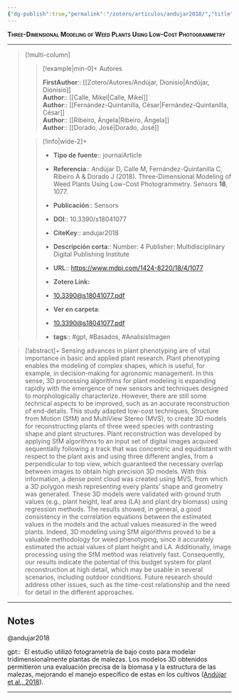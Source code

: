 ```yaml
---
{"dg-publish":true,"permalink":"/zotero/articulos/andujar2018/","title":"Three-Dimensional Modeling of Weed Plants Using Low-Cost Photogrammetry","tags":["#zotero"]}
---
```



<span style="font-variant:small-caps; font-weight: bold;">Three-Dimensional Modeling of Weed Plants Using Low-Cost Photogrammetry</span>

---


> [!multi-column]
>
>> [!example|min-0]+ Autores
>> 
>> **FirstAuthor**:: [[Zotero/Autores/Andújar, Dionisio\|Andújar, Dionisio]]  
>> **Author**:: [[Calle, Mikel\|Calle, Mikel]]  
>> **Author**:: [[Fernández-Quintanilla, César\|Fernández-Quintanilla, César]]  
>> **Author**:: [[Ribeiro, Ángela\|Ribeiro, Ángela]]  
>> **Author**:: [[Dorado, José\|Dorado, José]]  
 >
>
>> [!info|wide-2]+
>>
>> - **Tipo de fuente**:: journalArticle
>> - **Referencia**:: Andújar D, Calle M, Fernández-Quintanilla C, Ribeiro Á & Dorado J (2018). Three-Dimensional Modeling of Weed Plants Using Low-Cost Photogrammetry. Sensors **18**, 1077.
>> - **Publicación**:: Sensors
>> - **DOI**:: 10.3390/s18041077
>> - **CiteKey**:: andujar2018
>> - **Descripción corta**:: Number: 4
Publisher: Multidisciplinary Digital Publishing Institute
>> - **URL**:: https://www.mdpi.com/1424-8220/18/4/1077
>> - **Zotero Link:** 
>> - [10.3390@s18041077.pdf](zotero://select/library/items/KBCYZTFE)
>>
>> - **Ver en carpeta**: 
>> - [10.3390@s18041077.pdf](file://J:\OneDrive\Articulos\10.3390@s18041077.pdf)
>> - **tags**:: #gpt, #Basados, #AnalisisImagen



> [!abstract]+ 
>Sensing advances in plant phenotyping are of vital importance in basic and applied plant research. Plant phenotyping enables the modeling of complex shapes, which is useful, for example, in decision-making for agronomic management. In this sense, 3D processing algorithms for plant modeling is expanding rapidly with the emergence of new sensors and techniques designed to morphologically characterize. However, there are still some technical aspects to be improved, such as an accurate reconstruction of end-details. This study adapted low-cost techniques, Structure from Motion (SfM) and MultiView Stereo (MVS), to create 3D models for reconstructing plants of three weed species with contrasting shape and plant structures. Plant reconstruction was developed by applying SfM algorithms to an input set of digital images acquired sequentially following a track that was concentric and equidistant with respect to the plant axis and using three different angles, from a perpendicular to top view, which guaranteed the necessary overlap between images to obtain high precision 3D models. With this information, a dense point cloud was created using MVS, from which a 3D polygon mesh representing every plants’ shape and geometry was generated. These 3D models were validated with ground truth values (e.g., plant height, leaf area (LA) and plant dry biomass) using regression methods. The results showed, in general, a good consistency in the correlation equations between the estimated values in the models and the actual values measured in the weed plants. Indeed, 3D modeling using SfM algorithms proved to be a valuable methodology for weed phenotyping, since it accurately estimated the actual values of plant height and LA. Additionally, image processing using the SfM method was relatively fast. Consequently, our results indicate the potential of this budget system for plant reconstruction at high detail, which may be usable in several scenarios, including outdoor conditions. Future research should address other issues, such as the time-cost relationship and the need for detail in the different approaches.


--- 

## Notes

@andujar2018

gpt::  El estudio utilizó fotogrametría de bajo costo para modelar tridimensionalmente plantas de malezas. Los modelos 3D obtenidos permitieron una evaluación precisa de la biomasa y la estructura de las malezas, mejorando el manejo específico de estas en los cultivos ([Andújar et al., 2018](zotero://select/library/items/NK86J7Z2)).






---







